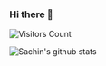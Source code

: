 ### Hi there 👋


![Visitors Count](https://komarev.com/ghpvc/?username=sachinsom93&color=ff69b4&base=5000)



![Sachin's github stats](https://github-readme-stats.vercel.app/api?username=sachinsom93&show_icons=true)

<!--
**sachinsom93/sachinsom93** is a ✨ _special_ ✨ repository because its `README.md` (this file) appears on your GitHub profile.


